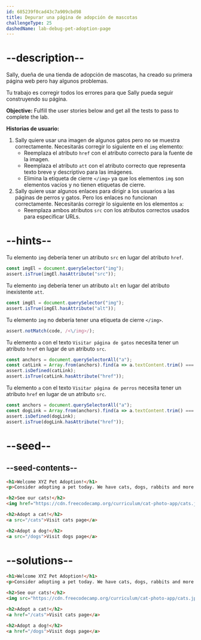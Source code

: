 ```yaml
---
id: 685239f0cad43c7a909cbd98
title: Depurar una página de adopción de mascotas
challengeType: 25
dashedName: lab-debug-pet-adoption-page
---
```


# --description--

Sally, dueña de una tienda de adopción de mascotas, ha creado su primera página web pero hay algunos problemas.

Tu trabajo es corregir todos los errores para que Sally pueda seguir construyendo su página.

**Objective:** Fulfill the user stories below and get all the tests to pass to complete the lab.

**Historias de usuario:**

1. Sally quiere usar una imagen de algunos gatos pero no se muestra correctamente. Necesitarás corregir lo siguiente en el `img` elemento:
   - Reemplaza el atributo `href` con el atributo correcto para la fuente de la imagen.
   - Reemplaza el atributo `att` con el atributo correcto que representa texto breve y descriptivo para las imágenes.
   - Elimina la etiqueta de cierre `</img>` ya que los elementos `img` son elementos vacíos y no tienen etiquetas de cierre.
2. Sally quiere usar algunos enlaces para dirigir a los usuarios a las páginas de perros y gatos. Pero los enlaces no funcionan correctamente. Necesitarás corregir lo siguiente en los elementos `a`:
   - Reemplaza ambos atributos `src` con los atributos correctos usados para especificar URLs.

# --hints--

Tu elemento `img` debería tener un atributo `src` en lugar del atributo `href`.

```js
const imgEl = document.querySelector("img");
assert.isTrue(imgEl.hasAttribute("src"));
```

Tu elemento `img` debería tener un atributo `alt` en lugar del atributo inexistente `att`.

```js
const imgEl = document.querySelector("img");
assert.isTrue(imgEl.hasAttribute("alt"));
```

Tu elemento `img` no debería tener una etiqueta de cierre `</img>`.

```js
assert.notMatch(code, /<\/img>/);
```

Tu elemento `a` con el texto `Visitar página de gatos` necesita tener un atributo `href` en lugar de un atributo `src`.

```js
const anchors = document.querySelectorAll("a");
const catLink = Array.from(anchors).find(a => a.textContent.trim() === "Visit cats page");
assert.isDefined(catLink);
assert.isTrue(catLink.hasAttribute("href"));
```

Tu elemento `a` con el texto `Visitar página de perros` necesita tener un atributo `href` en lugar de un atributo `src`.

```js
const anchors = document.querySelectorAll("a");
const dogLink = Array.from(anchors).find(a => a.textContent.trim() === "Visit dogs page");
assert.isDefined(dogLink);
assert.isTrue(dogLink.hasAttribute("href"));
```

# --seed--

## --seed-contents--

```html
<h1>Welcome XYZ Pet Adoption!</h1>
<p>Consider adopting a pet today. We have cats, dogs, rabbits and more.</p>

<h2>See our cats!</h2>
<img href="https://cdn.freecodecamp.org/curriculum/cat-photo-app/cats.jpg" att="Two tabby kittens sleeping together on a couch."></img>

<h2>Adopt a cat!</h2>
<a src="/cats">Visit cats page</a>

<h2>Adopt a dog!</h2>
<a src="/dogs">Visit dogs page</a>
```

# --solutions--

```html
<h1>Welcome XYZ Pet Adoption!</h1>
<p>Consider adopting a pet today. We have cats, dogs, rabbits and more.</p>

<h2>See our cats!</h2>
<img src="https://cdn.freecodecamp.org/curriculum/cat-photo-app/cats.jpg" alt="Two tabby kittens sleeping together on a couch.">

<h2>Adopt a cat!</h2>
<a href="/cats">Visit cats page</a>

<h2>Adopt a dog!</h2>
<a href="/dogs">Visit dogs page</a>
```
